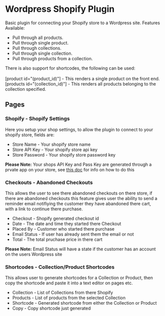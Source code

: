 <h1>Wordpress Shopify Plugin</h1>

<p>
 Basic plugin for connecting your Shopify store to a Wordpress site.
 Features Available:
 <ul>
  <li>Pull through all products.</li>
  <li>Pull through single product.</li>
  <li>Pull through collections.</li>
  <li>Pull through single collection.</li>
  <li>Pull through products from a collection.</li>
 </ul>
</p>

<p>
  There is also support for shortcodes, the following can be used:<br><br>
  [product id="(product_id)"] - This renders a single product on the front end.<br>
  [products id="(collection_id)"] - This renders all products belonging to the collection specified.
</p>

<h2>Pages</h2>

<h3>Shopify - Shopify Settings</h3>
<p>
  Here you setup your shop settings, to allow the plugin to connect to your shopify store, fields are:
  <ul>
   <li>Store Name - Your shopify store name</li>
   <li>Store API Key - Your shopify store api key</li>
   <li>Store Password - Your shopify store password key</li>
  </ul>
</p>

<b>Please Note:</b> Your shops API Key and Pass Key are generated through a prvate app on your store, see <a href="https://help.shopify.com/api/guides/api-credentials#get-credentials-through-the-shopify-admin" target="_blank">this doc</a> for info on how to do this

<h3>Checkouts - Abandoned Checkouts</h3>
<p>
  This allows the user to see there abandoned checkouts on there store, if there are abandoned checkouts this feature gives user the ability to send a reminder email notifiying the customer they have abandoned there cart, with a link to continue there purchase.
  <ul>
   <li>Checkout - Shopify generated checkout id</li>
   <li>Date - The date and time they started there Checkout</li>
   <li>Placed By - Customer who started there purchase</li>
   <li>Email Status - If user has already sent them the email or not</li>
   <li>Total - The total pruchase price in there cart</li>
  </ul>
</p>

<b>Please Note:</b> Email Status will have a state if the customer has an account on the users Wordpress site

<h3>Shortcodes - Collection/Product Shortcodes</h3>
<p>
  This allows user to generate shortcodes for a Collection or Product, then copy the shortcode and paste it into a text editor on pages etc.
  <ul>
   <li>Collection - List of Collections from there Shopify</li>
   <li>Products - List of products from the selected Collection</li>
   <li>Shortcode - Generated shortcode from either the Collection or Product</li>
   <li>Copy - Copy shortcode just generated</li>
  </ul>
</p>
